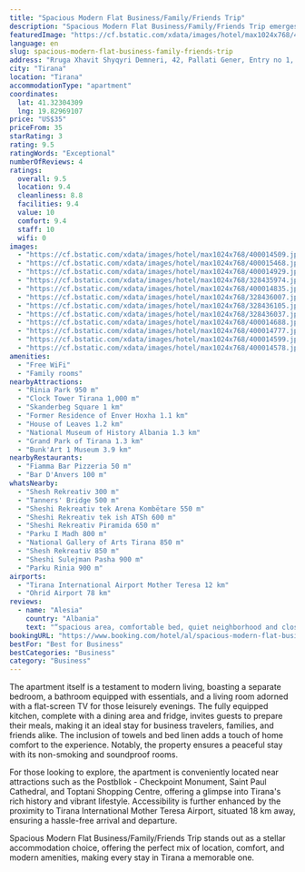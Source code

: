 ```yaml
---
title: "Spacious Modern Flat Business/Family/Friends Trip"
description: "Spacious Modern Flat Business/Family/Friends Trip emerges as a prime choice for travelers seeking comfort and convenience in the heart of Tirana."
featuredImage: "https://cf.bstatic.com/xdata/images/hotel/max1024x768/400014509.jpg?k=6222a11240eadde2e914d1885d1aed36ffa05e5b9c5b890728b4ee29ccd7bc6c&o=&hp=1"
language: en
slug: spacious-modern-flat-business-family-friends-trip
address: "Rruga Xhavit Shyqyri Demneri, 42, Pallati Gener, Entry no 1, Apartment 38, 1000 Tirana, Albania"
city: "Tirana"
location: "Tirana"
accommodationType: "apartment"
coordinates:
  lat: 41.32304309
  lng: 19.82969107
price: "US$35"
priceFrom: 35
starRating: 3
rating: 9.5
ratingWords: "Exceptional"
numberOfReviews: 4
ratings:
  overall: 9.5
  location: 9.4
  cleanliness: 8.8
  facilities: 9.4
  value: 10
  comfort: 9.4
  staff: 10
  wifi: 0
images:
  - "https://cf.bstatic.com/xdata/images/hotel/max1024x768/400014509.jpg?k=6222a11240eadde2e914d1885d1aed36ffa05e5b9c5b890728b4ee29ccd7bc6c&o=&hp=1"
  - "https://cf.bstatic.com/xdata/images/hotel/max1024x768/400015468.jpg?k=7306ee3ca9419448e6232886f1d6de37fad09efbbefd3e4b77e07f6afff6f2f9&o=&hp=1"
  - "https://cf.bstatic.com/xdata/images/hotel/max1024x768/400014929.jpg?k=456bde02c944088c5960b1f44eaef0faa391fd7bccdf2a7f01eb1f3b5a7e5368&o=&hp=1"
  - "https://cf.bstatic.com/xdata/images/hotel/max1024x768/328435974.jpg?k=66d1daf6378f683fab22f80abf2b9d211b723db9c2db51a9a1579633437a269e&o=&hp=1"
  - "https://cf.bstatic.com/xdata/images/hotel/max1024x768/400014835.jpg?k=4453c7e92c2eab75f90342b05fdc86c1351e23101e52441a3f843e7f440dbaae&o=&hp=1"
  - "https://cf.bstatic.com/xdata/images/hotel/max1024x768/328436007.jpg?k=b09861a6b157960ddac8248cbff712cb43a1e3bce51bafdf735010243771ad0f&o=&hp=1"
  - "https://cf.bstatic.com/xdata/images/hotel/max1024x768/328436105.jpg?k=9774b9db2969869aa087fccb7750d220cd1de01bb08c11371afe1960dda43bd7&o=&hp=1"
  - "https://cf.bstatic.com/xdata/images/hotel/max1024x768/328436037.jpg?k=c80c390c4383ebb4d682c53a353b05eae175573033354c5ab1ec981d91488791&o=&hp=1"
  - "https://cf.bstatic.com/xdata/images/hotel/max1024x768/400014688.jpg?k=6ef97a448e8b0e0e2c5174fa6c999fe5cc462004b6be83391ed644e6f3707fb4&o=&hp=1"
  - "https://cf.bstatic.com/xdata/images/hotel/max1024x768/400014777.jpg?k=4e5fe1c7bdcfffbb40fde206ff412b70147a163894605be43ffd4c6644c8c8ee&o=&hp=1"
  - "https://cf.bstatic.com/xdata/images/hotel/max1024x768/400014599.jpg?k=c4b4399b298cfbe5848c76fcad43416885ab8fb656585081b2bc924c46b95021&o=&hp=1"
  - "https://cf.bstatic.com/xdata/images/hotel/max1024x768/400014578.jpg?k=4aea589d359f01f0346ee617d19aa93a2435c43d87ebc7a93e079c93881e02eb&o=&hp=1"
amenities:
  - "Free WiFi"
  - "Family rooms"
nearbyAttractions:
  - "Rinia Park 950 m"
  - "Clock Tower Tirana 1,000 m"
  - "Skanderbeg Square 1 km"
  - "Former Residence of Enver Hoxha 1.1 km"
  - "House of Leaves 1.2 km"
  - "National Museum of History Albania 1.3 km"
  - "Grand Park of Tirana 1.3 km"
  - "Bunk'Art 1 Museum 3.9 km"
nearbyRestaurants:
  - "Fiamma Bar Pizzeria 50 m"
  - "Bar D'Anvers 100 m"
whatsNearby:
  - "Shesh Rekreativ 300 m"
  - "Tanners' Bridge 500 m"
  - "Sheshi Rekreativ tek Arena Kombëtare 550 m"
  - "Sheshi Rekreativ tek ish ATSh 600 m"
  - "Sheshi Rekreativ Piramida 650 m"
  - "Parku I Madh 800 m"
  - "National Gallery of Arts Tirana 850 m"
  - "Shesh Rekreativ 850 m"
  - "Sheshi Sulejman Pasha 900 m"
  - "Parku Rinia 900 m"
airports:
  - "Tirana International Airport Mother Teresa 12 km"
  - "Ohrid Airport 78 km"
reviews:
  - name: "Alesia"
    country: "Albania"
    text: "“spacious area, comfortable bed, quiet neighborhood and close to the centre”"
bookingURL: "https://www.booking.com/hotel/al/spacious-modern-flat-business-47-family-47-friends-trip.en-gb.html?aid=8035640"
bestFor: "Best for Business"
bestCategories: "Business"
category: "Business"
---
```


The apartment itself is a testament to modern living, boasting a separate bedroom, a bathroom equipped with essentials, and a living room adorned with a flat-screen TV for those leisurely evenings. The fully equipped kitchen, complete with a dining area and fridge, invites guests to prepare their meals, making it an ideal stay for business travelers, families, and friends alike. The inclusion of towels and bed linen adds a touch of home comfort to the experience. Notably, the property ensures a peaceful stay with its non-smoking and soundproof rooms.

For those looking to explore, the apartment is conveniently located near attractions such as the Postbllok - Checkpoint Monument, Saint Paul Cathedral, and Toptani Shopping Centre, offering a glimpse into Tirana's rich history and vibrant lifestyle. Accessibility is further enhanced by the proximity to Tirana International Mother Teresa Airport, situated 18 km away, ensuring a hassle-free arrival and departure.

Spacious Modern Flat Business/Family/Friends Trip stands out as a stellar accommodation choice, offering the perfect mix of location, comfort, and modern amenities, making every stay in Tirana a memorable one.